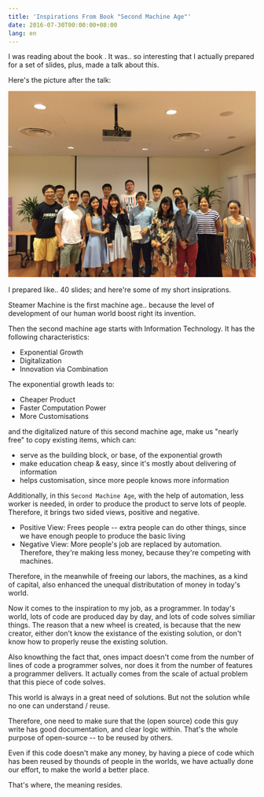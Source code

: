 ```yaml
---
title: 'Inspirations From Book "Second Machine Age"'
date: 2016-07-30T00:00:00+08:00
lang: en
---
```


I was reading about the book <Second Machine Age>. It was.. so interesting that
I actually prepared for a set of slides, plus, made a talk about this.

Here's the picture after the talk:

![Book Club After](/life/2016-07-30-book-club.jpg)

I prepared like.. 40 slides; and here're some of my short insiprations.

Steamer Machine is the first machine age.. because the level of development of
our human world boost right its invention.

Then the second machine age starts with Information Technology. It has the
following characteristics:

- Exponential Growth
- Digitalization
- Innovation via Combination

The exponential growth leads to:

- Cheaper Product
- Faster Computation Power
- More Customisations

and the digitalized nature of this second machine age, make us "nearly free" to
copy existing items, which can:

- serve as the building block, or base, of the exponential growth
- make education cheap & easy, since it's mostly about delivering of information
- helps customisation, since more people knows more information


Additionally, in this `Second Machine Age`, with the help of automation, less 
worker is needed, in order to produce the product to serve lots of people.
Therefore, it brings two sided views, positive and negative.

- Positive View: Frees people -- extra people can do other things, since we have
  enough people to produce the basic living
- Negative View: More people's job are replaced by automation. Therefore,
  they're making less money, because they're competing with machines.

Therefore, in the meanwhile of freeing our labors, the machines, as a kind of
capital, also enhanced the unequal distributation of money in today's world.



Now it comes to the inspiration to my job, as a programmer. In today's world,
lots of code are produced day by day, and lots of code solves similiar things.
The reason that a new wheel is created, is because that the new creator, either
don't know the existance of the existing solution, or don't know how to properly
reuse the existing solution.

Also knowthing the fact that, ones impact doesn't come from the number of lines
of code a programmer solves, nor does it from the number of features a
programmer delivers. It actually comes from the scale of actual problem that
this piece of code solves.

This world is always in a great need of solutions. But not the solution while no
one can understand / reuse.


Therefore, one need to make sure that the (open source) code this guy write has
good documentation, and clear logic within. That's the whole purpose of
open-source -- to be reused by others.

Even if this code doesn't make any money, by having a piece of code which has
been reused by thounds of people in the worlds, we have actually done our
effort, to make the world a better place.


That's where, the meaning resides.

